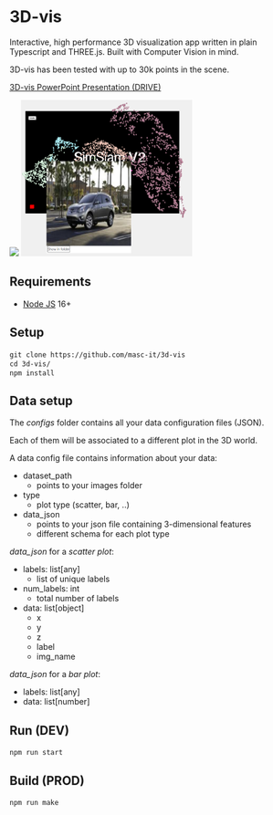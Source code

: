 # 3D-vis

Interactive, high performance 3D visualization app written in plain Typescript and THREE.js. Built with Computer Vision in mind.

3D-vis has been tested with up to 30k points in the scene.

[3D-vis PowerPoint Presentation (DRIVE)](https://docs.google.com/presentation/d/1qbguZI4_A4MCA_eivn93SMH3Rqy9NJ-HEzIJ-BrCIz0/edit?usp=sharing)

<img src="https://github.com/masc-it/3d-vis/raw/main/imgs/3dvis.gif" >

<img src="https://github.com/masc-it/3d-vis/raw/main/imgs/img1.png" width="300px">

## Requirements
- [Node JS](https://nodejs.org/it/download/) 16+


## Setup

    git clone https://github.com/masc-it/3d-vis
    cd 3d-vis/
    npm install

## Data setup

The *configs* folder contains all your data configuration files (JSON).

Each of them will be associated to a different plot in the 3D world.

A data config file contains information about your data:

- dataset_path
    - points to your images folder
- type
    - plot type (scatter, bar, ..)
- data_json
    - points to your json file containing 3-dimensional features
    - different schema for each plot type

*data_json* for a *scatter plot*:

- labels: list[any]
    - list of unique labels
- num_labels: int
    - total number of labels
- data: list[object]
    - x
    - y
    - z
    - label
    - img_name

*data_json* for a *bar plot*:

- labels: list[any]
- data: list[number]

## Run (DEV)

    npm run start

## Build (PROD)

    npm run make
